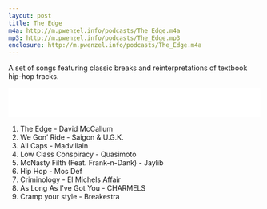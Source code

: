 ```yaml
---
layout: post
title: The Edge
m4a: http://m.pwenzel.info/podcasts/The_Edge.m4a
mp3: http://m.pwenzel.info/podcasts/The_Edge.mp3
enclosure: http://m.pwenzel.info/podcasts/The_Edge.m4a
---
```


A set of songs featuring classic breaks and reinterpretations of textbook hip-hop tracks.

<iframe width="100%" height="60" src="//www.mixcloud.com/widget/iframe/?feed=http%3A%2F%2Fwww.mixcloud.com%2Fpwenzel%2Fthe-edge%2F&amp;mini=1&amp;embed_uuid=ec6369f0-ac35-4d5a-abc2-cfc76bf8e0f3&amp;replace=0&amp;hide_cover=1&amp;light=1&amp;hide_artwork=1&amp;embed_type=widget_standard&amp;hide_tracklist=1" frameborder="0"></iframe>

1. The Edge - David McCallum
2. We Gon’ Ride - Saigon & U.G.K.
3. All Caps - Madvillain
4. Low Class Conspiracy - Quasimoto
5. McNasty Filth (Feat. Frank-n-Dank) - Jaylib
6. Hip Hop - Mos Def
7. Criminology - El Michels Affair
8. As Long As I've Got You - CHARMELS
9. Cramp your style - Breakestra